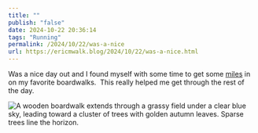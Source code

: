 ```yaml
---
title: ""
publish: "false"
date: 2024-10-22 20:36:14
tags: "Running"
permalink: /2024/10/22/was-a-nice
url: https://ericmwalk.blog/2024/10/22/was-a-nice.html
---
```


Was a nice day out and I found myself with some time to get some [miles](https://strava.com/activities/12719427138) in on my favorite boardwalks.  This really helped me get through the rest of the day.

![A wooden boardwalk extends through a grassy field under a clear blue sky, leading toward a cluster of trees with golden autumn leaves. Sparse trees line the horizon.](https://ericmwalk.blog/uploads/2024/img-0554.jpeg)